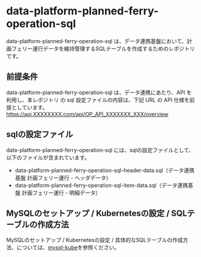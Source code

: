# data-platform-planned-ferry-operation-sql 

data-platform-planned-ferry-operation-sql は、データ連携基盤において、計画フェリー運行データを維持管理するSQLテーブルを作成するためのレポジトリです。  

## 前提条件  
data-platform-planned-ferry-operation-sql は、データ連携にあたり、API を利用し、本レポジトリ の sql 設定ファイルの内容は、下記 URL の API 仕様を前提としています。  
https://api.XXXXXXXX.com/api/OP_API_XXXXXXX_XXX/overview   

## sqlの設定ファイル

data-platform-planned-ferry-operation-sql には、sqlの設定ファイルとして、以下のファイルが含まれています。    

* data-platform-planned-ferry-operation-sql-header-data.sql（データ連携基盤 計画フェリー運行 - ヘッダデータ）
* data-platform-planned-ferry-operation-sql-item-data.sql（データ連携基盤 計画フェリー運行 - 明細データ）

## MySQLのセットアップ / Kubernetesの設定 / SQLテーブルの作成方法
MySQLのセットアップ / Kubernetesの設定 / 具体的なSQLテーブルの作成方法、については、[mysql-kube](https://github.com/latonaio/mysql-kube)を参照ください。  

